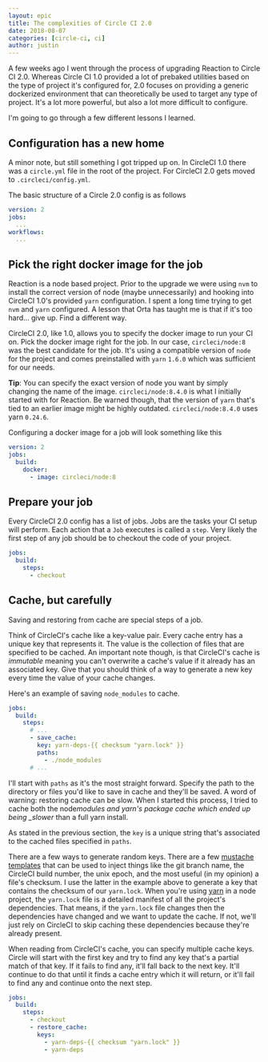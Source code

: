 ```yaml
---
layout: epic
title: The complexities of Circle CI 2.0
date: 2018-08-07
categories: [circle-ci, ci]
author: justin
---
```


A few weeks ago I went through the process of upgrading Reaction to Circle CI 2.0. Whereas Circle CI 1.0 provided a lot of prebaked utilities based on the type of project it's configured for, 2.0 focuses on providing a generic dockerized environment that can theoretically be used to target any type of project. It's a lot more powerful, but also a lot more difficult to configure.

I'm going to go through a few different lessons I learned.

## Configuration has a new home

A minor note, but still something I got tripped up on. In CircleCI 1.0 there was a `circle.yml` file in the root of the project. For CircleCI 2.0 gets moved to `.circleci/config.yml`.

The basic structure of a Circle 2.0 config is as follows

```yaml
version: 2
jobs:
  ...
workflows:
  ...
```

## Pick the right docker image for the job

Reaction is a node based project. Prior to the upgrade we were using `nvm` to install the correct version of node (maybe unnecessarily) and hooking into CircleCI 1.0's provided `yarn` configuration. I spent a long time trying to get `nvm` and `yarn` configured. A lesson that Orta has taught me is that if it's too hard... give up. Find a different way.

CircleCI 2.0, like 1.0, allows you to specify the docker image to run your CI on. Pick the docker image right for the job. In our case, `circleci/node:8` was the best candidate for the job. It's using a compatible version of `node` for the project and comes preinstalled with `yarn` `1.6.0` which was sufficient for our needs.

**Tip**: You can specify the exact version of node you want by simply changing the name of the image. `circleci/node:8.4.0` is what I initially started with for Reaction. Be warned though, that the version of `yarn` that's tied to an earlier image might be highly outdated. `circleci/node:8.4.0` uses yarn `0.24.6`.

Configuring a docker image for a job will look something like this

```yaml
version: 2
jobs:
  build:
    docker:
      - image: circleci/node:8
```

## Prepare your job

Every CircleCI 2.0 config has a list of jobs. Jobs are the tasks your CI setup will perform. Each action that a `Job` executes is called a `step`. Very likely the first step of any job should be to checkout the code of your project.

```yaml
jobs:
  build:
    steps:
      - checkout
```

## Cache, but carefully

Saving and restoring from cache are special steps of a job.

Think of CircleCI's cache like a key-value pair. Every cache entry has a unique key that represents it. The value is the collection of files that are specified to be cached. An important note though, is that CircleCI's cache is _immutable_ meaning you can't overwrite a cache's value if it already has an associated key. Give that you should think of a way to generate a new key every time the value of your cache changes.

Here's an example of saving `node_modules` to cache.

```yaml
jobs:
  build:
    steps:
      # ...
      - save_cache:
        key: yarn-deps-{{ checksum "yarn.lock" }}
        paths:
          - ./node_modules
      # ...
```

I'll start with `paths` as it's the most straight forward. Specify the path to the directory or files you'd like to save in cache and they'll be saved. A word of warning: restoring cache can be slow. When I started this process, I tried to cache both the node*modules and yarn's package cache which ended up being \_slower* than a full yarn install.

As stated in the previous section, the `key` is a unique string that's associated to the cached files specified in `paths`.

There are a few ways to generate random keys. There are a few [mustache templates](https://circleci.com/docs/2.0/caching/#using-keys-and-templates) that can be used to inject things like the git branch name, the CircleCI build number, the unix epoch, and the most useful (in my opinion) a file's checksum. I use the latter in the example above to generate a key that contains the checksum of our `yarn.lock`. When you're using [yarn]() in a node project, the `yarn.lock` file is a detailed manifest of all the project's dependencies. That means, if the `yarn.lock` file changes then the dependencies have changed and we want to update the cache. If not, we'll just rely on CircleCI to skip caching these dependencies because they're already present.

When reading from CircleCI's cache, you can specify multiple cache keys. Circle will start with the first key and try to find any key that's a partial match of that key. If it fails to find any, it'll fall back to the next key. It'll continue to do that until it finds a cache entry which it will return, or it'll fail to find any and continue onto the next step.

```yaml
jobs:
  build:
    steps:
      - checkout
      - restore_cache:
        keys:
          - yarn-deps-{{ checksum "yarn.lock" }}
          - yarn-deps
```

